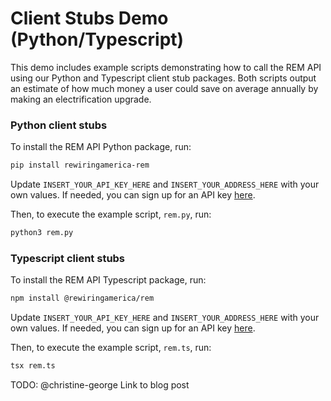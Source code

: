 # Client Stubs Demo (Python/Typescript)

This demo includes example scripts demonstrating how to call the REM API using our Python and Typescript client stub packages. Both scripts output an estimate of how much money a user could save on average annually by making an electrification upgrade.

### Python client stubs

To install the REM API Python package, run:

```sh
pip install rewiringamerica-rem
```

Update `INSERT_YOUR_API_KEY_HERE` and `INSERT_YOUR_ADDRESS_HERE` with your own values. If needed, you can sign up for an API key [here](https://rewiring.link/api-signup).

Then, to execute the example script, `rem.py`, run:

```sh
python3 rem.py
```

### Typescript client stubs

To install the REM API Typescript package, run:

```sh
npm install @rewiringamerica/rem
```

Update `INSERT_YOUR_API_KEY_HERE` and `INSERT_YOUR_ADDRESS_HERE` with your own values. If needed, you can sign up for an API key [here](https://rewiring.link/api-signup).

Then, to execute the example script, `rem.ts`, run:

```sh
tsx rem.ts
```

TODO: @christine-george Link to blog post
